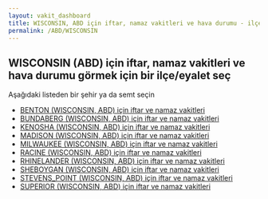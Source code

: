 ```yaml
---
layout: vakit_dashboard
title: WISCONSIN, ABD için iftar, namaz vakitleri ve hava durumu - ilçe/eyalet seç
permalink: /ABD/WISCONSIN
---
```


## WISCONSIN (ABD) için iftar, namaz vakitleri ve hava durumu  görmek için bir ilçe/eyalet seç

Aşağıdaki listeden bir şehir ya da semt seçin

* [BENTON (WISCONSIN, ABD) için iftar ve namaz vakitleri](/ABD/WISCONSIN/BENTON)
* [BUNDABERG (WISCONSIN, ABD) için iftar ve namaz vakitleri](/ABD/WISCONSIN/BUNDABERG)
* [KENOSHA (WISCONSIN, ABD) için iftar ve namaz vakitleri](/ABD/WISCONSIN/KENOSHA)
* [MADISON (WISCONSIN, ABD) için iftar ve namaz vakitleri](/ABD/WISCONSIN/MADISON)
* [MILWAUKEE (WISCONSIN, ABD) için iftar ve namaz vakitleri](/ABD/WISCONSIN/MILWAUKEE)
* [RACINE (WISCONSIN, ABD) için iftar ve namaz vakitleri](/ABD/WISCONSIN/RACINE)
* [RHINELANDER (WISCONSIN, ABD) için iftar ve namaz vakitleri](/ABD/WISCONSIN/RHINELANDER)
* [SHEBOYGAN (WISCONSIN, ABD) için iftar ve namaz vakitleri](/ABD/WISCONSIN/SHEBOYGAN)
* [STEVENS_POINT (WISCONSIN, ABD) için iftar ve namaz vakitleri](/ABD/WISCONSIN/STEVENS_POINT)
* [SUPERIOR (WISCONSIN, ABD) için iftar ve namaz vakitleri](/ABD/WISCONSIN/SUPERIOR)

<script type="text/javascript">
  var GLOBAL_COUNTRY = 'ABD';
  var GLOBAL_CITY = 'WISCONSIN';
  var GLOBAL_STATE = 'WISCONSIN';
</script>
